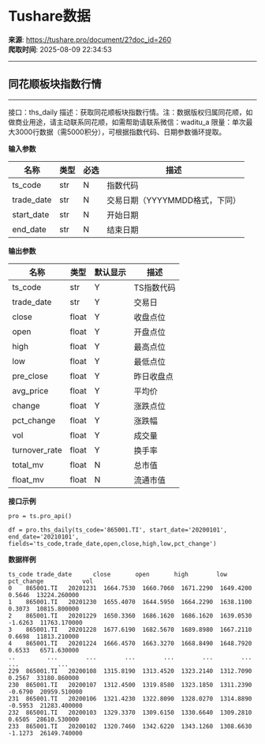 # Tushare数据

**来源**: https://tushare.pro/document/2?doc_id=260  
**爬取时间**: 2025-08-09 22:34:53

---

## 同花顺板块指数行情

---

接口：ths\_daily
描述：获取同花顺板块指数行情。注：数据版权归属同花顺，如做商业用途，请主动联系同花顺，如需帮助请联系微信：waditu\_a
限量：单次最大3000行数据（需5000积分），可根据指数代码、日期参数循环提取。

**输入参数**

| 名称 | 类型 | 必选 | 描述 |
| --- | --- | --- | --- |
| ts\_code | str | N | 指数代码 |
| trade\_date | str | N | 交易日期（YYYYMMDD格式，下同） |
| start\_date | str | N | 开始日期 |
| end\_date | str | N | 结束日期 |

**输出参数**

| 名称 | 类型 | 默认显示 | 描述 |
| --- | --- | --- | --- |
| ts\_code | str | Y | TS指数代码 |
| trade\_date | str | Y | 交易日 |
| close | float | Y | 收盘点位 |
| open | float | Y | 开盘点位 |
| high | float | Y | 最高点位 |
| low | float | Y | 最低点位 |
| pre\_close | float | Y | 昨日收盘点 |
| avg\_price | float | Y | 平均价 |
| change | float | Y | 涨跌点位 |
| pct\_change | float | Y | 涨跌幅 |
| vol | float | Y | 成交量 |
| turnover\_rate | float | Y | 换手率 |
| total\_mv | float | N | 总市值 |
| float\_mv | float | N | 流通市值 |

**接口示例**

```
pro = ts.pro_api()

df = pro.ths_daily(ts_code='865001.TI', start_date='20200101', end_date='20210101', fields='ts_code,trade_date,open,close,high,low,pct_change')
```

**数据样例**

```
ts_code trade_date      close       open       high        low pct_change           vol
0    865001.TI   20201231  1664.7530  1660.7060  1671.2290  1649.4200     0.5646  13224.260000
1    865001.TI   20201230  1655.4070  1644.5950  1664.2290  1638.1100     0.3073  10815.800000
2    865001.TI   20201229  1650.3360  1686.1620  1686.1620  1639.0530    -1.6263  11763.170000
3    865001.TI   20201228  1677.6190  1682.5670  1689.8980  1667.2110     0.6698  11813.210000
4    865001.TI   20201224  1666.4570  1663.3270  1668.8490  1648.7920     0.6533   6571.630000
..         ...        ...        ...        ...        ...        ...        ...           ...
229  865001.TI   20200108  1315.8190  1313.4520  1323.2140  1312.7090     0.2567  33180.860000
230  865001.TI   20200107  1312.4500  1319.8580  1323.1850  1311.2390    -0.6790  20959.510000
231  865001.TI   20200106  1321.4230  1322.8090  1328.0270  1314.8890    -0.5953  21283.400000
232  865001.TI   20200103  1329.3370  1309.6150  1330.6640  1309.2810     0.6505  28610.530000
233  865001.TI   20200102  1320.7460  1342.6220  1343.1260  1308.6630    -1.1273  26149.740000
```
